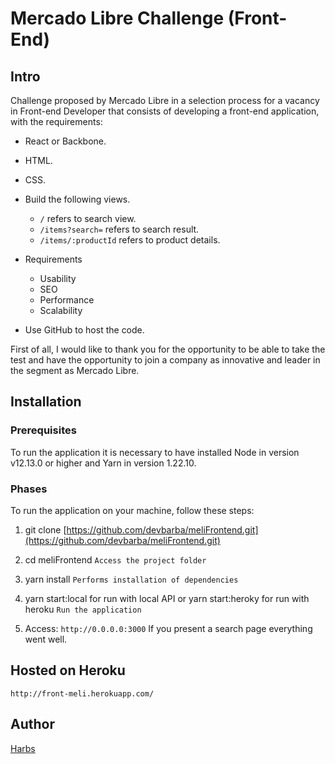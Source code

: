 # Mercado Libre Challenge (Front-End)

## Intro

Challenge proposed by Mercado Libre in a selection process for a vacancy in Front-end Developer that consists of developing a front-end application, with the requirements:

- React or Backbone.

- HTML.

- CSS.

- Build the following views.
  - `/` refers to search view.
  - `/items?search=` refers to search result.
  - `/items/:productId` refers to product details.

- Requirements
  - Usability
  - SEO
  - Performance
  - Scalability

-   Use GitHub to host the code.


First of all, I would like to thank you for the opportunity to be able to take the test and have the opportunity to join a company as innovative and leader in the segment as Mercado Libre.

## Installation

### Prerequisites

To run the application it is necessary to have installed Node in version v12.13.0 or higher and Yarn in version 1.22.10.

### Phases

To run the application on your machine, follow these steps:

1. git clone [https://github.com/devbarba/meliFrontend.git](https://github.com/devbarba/meliFrontend.git)

2. cd meliFrontend `Access the project folder`

3. yarn install `Performs installation of dependencies`

4. yarn start:local for run with local API or yarn start:heroky for run with heroku `Run the application`

5. Access: `http://0.0.0.0:3000` If you present a search page everything went well.

## Hosted on Heroku
```shell
http://front-meli.herokuapp.com/
```

## Author

[Harbs](https://github.com/devbarba)
